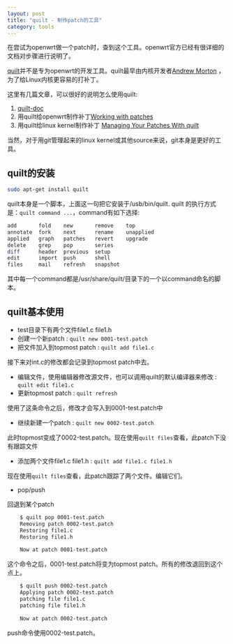 ```yaml
---
layout: post
title: "quilt - 制作patch的工具"
category: tools
---
```


在尝试为openwrt做一个patch时，查到这个工具。openwrt官方已经有很详细的文档对步骤进行说明了。

[quilt](http://en.wikipedia.org/wiki/Quilt_(software))并不是专为openwrt的开发工具。quilt最早由内核开发者[Andrew Morton](http://en.wikipedia.org/wiki/Andrew_Morton_(computer_programmer)) ，为了给Linux内核更容易的打补丁。

这里有几篇文章，可以很好的说明怎么使用quilt:

1. [quilt-doc](http://www.shakthimaan.com/downloads/glv/quilt-tutorial/quilt-doc.pdf)
2. 用quilt给openwrt制作补丁[Working with patches](http://wiki.openwrt.org/doc/devel/patches)
3. 用quilt给linux kernel制作补丁 [Managing Your Patches With quilt](http://www.linuxtopia.org/online_books/linux_kernel/kernel_configuration/apas02.html)

当然，对于用git管理起来的linux kernel或其他source来说，git本身是更好的工具。

## quilt的安装

```sh
sudo apt-get install quilt
```

quilt本身是一个脚本，上面这一句把它安装于/usb/bin/quilt. quilt 的执行方式是：`quilt command ...`，command有如下选择:

```sh
add       fold    new       remove    top
annotate  fork    next      rename    unapplied
applied   graph   patches   revert    upgrade
delete    grep    pop       series
diff      header  previous  setup
edit      import  push      shell
files     mail    refresh   snapshot
```

其中每一个command都是/usr/share/quilt/目录下的一个以command命名的脚本。

## quilt基本使用

* test目录下有两个文件file1.c file1.h
* 创建一个新patch : `quilt new 0001-test.patch`
* 把文件加入到topmost patch : `quilt add file1.c`

接下来对int.c的修改都会记录到topmost patch中去。

* 编辑文件，使用编辑器修改源文件，也可以调用quilt的默认编译器来修改 : `quilt edit file1.c`
* 更新topmost patch : `quilt refresh`

使用了这条命令之后，修改才会写入到0001-test.patch中

* 继续新建一个patch : `quilt new 0002-test.patch`

此时topmost变成了0002-test.patch。现在使用`quilt files`查看，此patch下没有跟踪文件

* 添加两个文件file1.c file1.h : `quilt add file1.c file1.h`

现在使用`quilt files`查看，此patch跟踪了两个文件。编辑它们。

* pop/push

回退到某个patch

```sh
	$ quilt pop 0001-test.patch 
	Removing patch 0002-test.patch
	Restoring file1.c
	Restoring file1.h
	
	Now at patch 0001-test.patch
```

这个命令之后，0001-test.patch将变为topmost patch。所有的修改退回到这个点上。

```sh
	$ quilt push 0002-test.patch 
	Applying patch 0002-test.patch
	patching file file1.c
	patching file file1.h
	
	Now at patch 0002-test.patch
```

push命令使用0002-test.patch。


